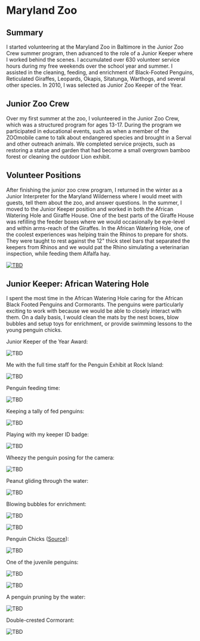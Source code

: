 # Maryland Zoo

## Summary

I started volunteering at the Maryland Zoo in Baltimore in the Junior Zoo Crew summer program, then advanced to the role of a Junior Keeper where I worked behind the scenes. I accumulated over 630 volunteer service hours during my free weekends over the school year and summer. I assisted in the cleaning, feeding, and enrichment of Black-Footed Penguins, Reticulated Giraffes, Leopards, Okapis, Sitatunga, Warthogs, and several other species. In 2010, I was selected as Junior Zoo Keeper of the Year.

## Junior Zoo Crew

Over my first summer at the zoo, I volunteered in the Junior Zoo Crew, which was a structured program for ages 13-17. During the program we participated in educational events, such as when a member of the ZOOmobile came to talk about endangered species and brought in a Serval and other outreach animals. We completed service projects, such as restoring a statue and garden that had become a small overgrown bamboo forest or cleaning the outdoor Lion exhibit.

## Volunteer Positions

After finishing the junior zoo crew program, I returned in the winter as a Junior Interpreter for the Maryland Wilderness where I would meet with guests, tell them about the zoo, and answer questions. In the summer, I moved to the Junior Keeper position and worked in both the African Watering Hole and Giraffe House. One of the best parts of the Giraffe House was refilling the feeder boxes where we would occasionally be eye-level and within arms-reach of the Giraffes. In the African Watering Hole, one of the coolest experiences was helping train the Rhinos to prepare for shots. They were taught to rest against the 12" thick steel bars that separated the keepers from Rhinos and we would pat the Rhino simulating a veterinarian inspection, while feeding them Alfalfa hay.

[![TBD](./imgs/Zoo/anulijuma.jpg)](http://www.marylandzoo.org/2013/11/two-female-giraffe-join-zoo-herd)

## Junior Keeper: African Watering Hole

I spent the most time in the African Watering Hole caring for the African Black Footed Penguins and Cormorants. The penguins were particularly exciting to work with because we would be able to closely interact with them. On a daily basis, I would clean the mats by the nest boxes, blow bubbles and setup toys for enrichment, or provide swimming lessons to the young penguin chicks.

Junior Keeper of the Year Award:

![TBD](./imgs/Zoo/keeper_of_year.jpg)

Me with the full time staff for the Penguin Exhibit at Rock Island:

![TBD](./imgs/Zoo/keepers.jpg)

Penguin feeding time:

![TBD](./imgs/Zoo/BDF21316-video_still.png)

Keeping a tally of fed penguins:

![TBD](./imgs/Zoo/DSC_0082_feed_count.jpg)

Playing with my keeper ID badge:

![TBD](./imgs/Zoo/DSC_0005_badge.jpg)

Wheezy the penguin posing for the camera:

![TBD](./imgs/Zoo/CSC_0053_maggie.jpg)

Peanut gliding through the water:

![TBD](./imgs/Zoo/DSC_0067_swim2.jpg)

Blowing bubbles for enrichment:

![TBD](./imgs/Zoo/DSC_0097_bubbles.jpg)

![TBD](./imgs/Zoo/DSC_0254_swim4.jpg)

Penguin Chicks ([Source](http://www.marylandzoo.org/wp-content/uploads/2013/03/2012report.pdf)):

![TBD](./imgs/Zoo/penguin_chicks.png)

One of the juvenile penguins:

![TBD](./imgs/Zoo/DSC_0050_closedeye.jpg)

![TBD](./imgs/Zoo/DSC_0051_close_eye.jpg)

A penguin pruning by the water:

![TBD](./imgs/Zoo/DSC_0040_pruning.jpg)

Double-crested Cormorant:

![TBD](./imgs/Zoo/cormorant.jpg)
